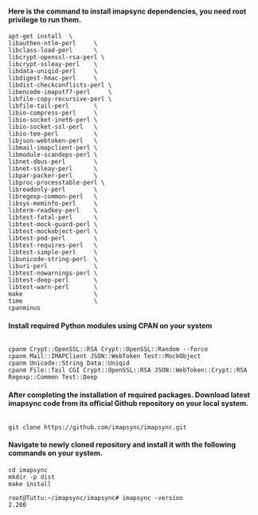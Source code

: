 #### Here is  the command to install imapsync dependencies, you need root privilege to run them.


```
apt-get install  \
libauthen-ntlm-perl     \
libclass-load-perl      \
libcrypt-openssl-rsa-perl \
libcrypt-ssleay-perl    \
libdata-uniqid-perl     \
libdigest-hmac-perl     \
libdist-checkconflicts-perl \
libencode-imaputf7-perl     \
libfile-copy-recursive-perl \
libfile-tail-perl       \
libio-compress-perl     \
libio-socket-inet6-perl \
libio-socket-ssl-perl   \
libio-tee-perl          \
libjson-webtoken-perl   \
libmail-imapclient-perl \
libmodule-scandeps-perl \
libnet-dbus-perl        \
libnet-ssleay-perl      \
libpar-packer-perl      \
libproc-processtable-perl \
libreadonly-perl        \
libregexp-common-perl   \
libsys-meminfo-perl     \
libterm-readkey-perl    \
libtest-fatal-perl      \
libtest-mock-guard-perl \
libtest-mockobject-perl \
libtest-pod-perl        \
libtest-requires-perl   \
libtest-simple-perl     \
libunicode-string-perl  \
liburi-perl             \
libtest-nowarnings-perl \
libtest-deep-perl       \
libtest-warn-perl       \
make                    \
time                    \
cpanminus
```


#### Install required Python modules using CPAN on your system

```

cpanm Crypt::OpenSSL::RSA Crypt::OpenSSL::Random --force
cpanm Mail::IMAPClient JSON::WebToken Test::MockObject 
cpanm Unicode::String Data::Uniqid
cpanm File::Tail CGI Crypt::OpenSSL::RSA JSON::WebToken::Crypt::RSA Regexp::Common Test::Deep

```



#### After completing the installation of required packages. Download latest imapsync code from its official Github repository on your local system.

```

git clone https://github.com/imapsync/imapsync.git

```

#### Navigate to newly cloned repository and install it with the following commands on your system.

```
cd imapsync
mkdir -p dist
make install

```

```
root@Tuttu:~/imapsync/imapsync# imapsync -version
2.200
```

